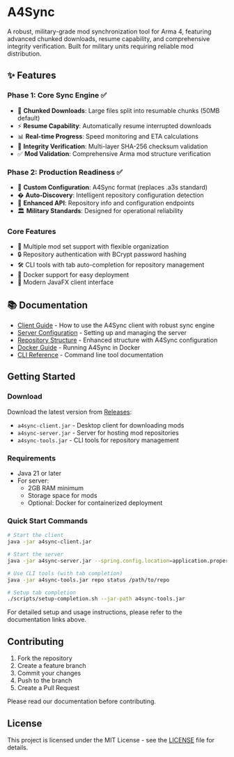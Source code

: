 # A4Sync

A robust, military-grade mod synchronization tool for Arma 4, featuring advanced chunked downloads, resume capability, and comprehensive integrity verification. Built for military units requiring reliable mod distribution.

## ✨ Features

### Phase 1: Core Sync Engine ✅
- 🚀 **Chunked Downloads**: Large files split into resumable chunks (50MB default)
- ⚡ **Resume Capability**: Automatically resume interrupted downloads
- 📊 **Real-time Progress**: Speed monitoring and ETA calculations
- 🔐 **Integrity Verification**: Multi-layer SHA-256 checksum validation
- ✅ **Mod Validation**: Comprehensive Arma mod structure verification

### Phase 2: Production Readiness ✅ 
- 🔧 **Custom Configuration**: A4Sync format (replaces .a3s standard)
- � **Auto-Discovery**: Intelligent repository configuration detection
- 📡 **Enhanced API**: Repository info and configuration endpoints
- 🏛️ **Military Standards**: Designed for operational reliability

### Core Features
- 🔄 Multiple mod set support with flexible organization
- 🔒 Repository authentication with BCrypt password hashing
- 🛠️ CLI tools with tab auto-completion for repository management
- 🐳 Docker support for easy deployment
- 📱 Modern JavaFX client interface

## 📚 Documentation

- [Client Guide](docs/client-guide.md) - How to use the A4Sync client with robust sync engine
- [Server Configuration](docs/server-configuration.md) - Setting up and managing the server
- [Repository Structure](docs/repository-structure.md) - Enhanced structure with A4Sync configuration
- [Docker Guide](docs/docker-guide.md) - Running A4Sync in Docker
- [CLI Reference](docs/cli-reference.md) - Command line tool documentation

## Getting Started

### Download

Download the latest version from [Releases](../../releases):
- `a4sync-client.jar` - Desktop client for downloading mods
- `a4sync-server.jar` - Server for hosting mod repositories
- `a4sync-tools.jar` - CLI tools for repository management

### Requirements

- Java 21 or later
- For server: 
  - 2GB RAM minimum
  - Storage space for mods
  - Optional: Docker for containerized deployment

### Quick Start Commands

```bash
# Start the client
java -jar a4sync-client.jar

# Start the server
java -jar a4sync-server.jar --spring.config.location=application.properties

# Use CLI tools (with tab completion)
java -jar a4sync-tools.jar repo status /path/to/repo

# Setup tab completion
./scripts/setup-completion.sh --jar-path a4sync-tools.jar
```

For detailed setup and usage instructions, please refer to the documentation links above.

## Contributing

1. Fork the repository
2. Create a feature branch
3. Commit your changes
4. Push to the branch
5. Create a Pull Request

Please read our documentation before contributing.

## License

This project is licensed under the MIT License - see the [LICENSE](LICENSE) file for details.
